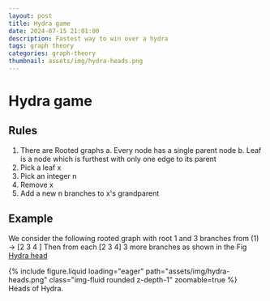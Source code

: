 ```yaml
---
layout: post
title: Hydra game
date: 2024-07-15 21:01:00
description: Fastest way to win over a hydra 
tags: graph theory
categories: graph-theory
thumbnail: assets/img/hydra-heads.png
---
```


# Hydra game 
## Rules

1.  There are Rooted graphs
    a. Every node has a single parent node
    b. Leaf is a node which is furthest with only one edge to its parent
2.  Pick a leaf x
3.  Pick an integer n
4.  Remove x
5.  Add a new n branches to x's grandparent


## Example
We consider the following rooted graph with root 1 and 3 branches from \(1\) $\to$ [2 3 4 ]
Then from each [2 3 4] 3 more branches as shown in the Fig [Hydra head](#fig-hydra-heads)

<a id="fig-hydra-heads"></a>
<div class="row mt-3">
  <div class="col-sm mt-3 mt-md-0">
      {% include figure.liquid loading="eager" path="assets/img/hydra-heads.png" class="img-fluid rounded z-depth-1" zoomable=true %}
  </div>
</div>
<div class="caption">
    Heads of Hydra.
</div>
